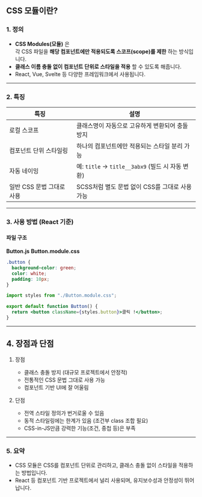 ## CSS 모듈이란?

### 1. 정의

- **CSS Modules(모듈)** 은  
  각 CSS 파일을 **해당 컴포넌트에만 적용되도록 스코프(scope)를 제한** 하는 방식입니다.
- **클래스 이름 충돌 없이 컴포넌트 단위로 스타일을 적용** 할 수 있도록 해줍니다.
- React, Vue, Svelte 등 다양한 프레임워크에서 사용됩니다.

---

### 2. 특징

| 특징                      | 설명                                             |
| ------------------------- | ------------------------------------------------ |
| 로컬 스코프               | 클래스명이 자동으로 고유하게 변환되어 충돌 방지  |
| 컴포넌트 단위 스타일링    | 하나의 컴포넌트에만 적용되는 스타일 분리 가능    |
| 자동 네이밍               | 예: `title` → `title__3abx9` (빌드 시 자동 변환) |
| 일반 CSS 문법 그대로 사용 | SCSS처럼 별도 문법 없이 CSS를 그대로 사용 가능   |

---

### 3. 사용 방법 (React 기준)

#### 파일 구조

**Button.js**
**Button.module.css**

```css
.button {
  background-color: green;
  color: white;
  padding: 10px;
}
```

```jsx
import styles from "./Button.module.css";

export default function Button() {
  return <button className={styles.button}>클릭 !</button>;
}
```

---

## 4. 장점과 단점

1. 장점

   - 클래스 충돌 방지 (대규모 프로젝트에서 안정적)
   - 전통적인 CSS 문법 그대로 사용 가능
   - 컴포넌트 기반 UI에 잘 어울림

2. 단점
   - 전역 스타일 정의가 번거로울 수 있음
   - 동적 스타일링에는 한계가 있음 (조건부 class 조합 필요)
   - CSS-in-JS만큼 강력한 기능(조건, 중첩 등)은 부족

---

### 5. 요약

- CSS 모듈은 CSS를 컴포넌트 단위로 관리하고, 클래스 충돌 없이 스타일을 적용하는 방법입니다.
- React 등 컴포넌트 기반 프로젝트에서 널리 사용되며, 유지보수성과 안정성이 뛰어납니다.
